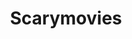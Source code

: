 ---
title: Scarymovies
crosslinks:
- HorrorReviewed
- horror
- WatchItForThePlot
- autotldr
- Filmmakers
- horrortrailerpark
- Documentaries
- SawSomethingScary
---